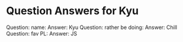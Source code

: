Question Answers for Kyu
===========
Question: name:
Answer: Kyu
Question: rather be doing:
Answer: Chill
Question: fav PL:
Answer: JS
